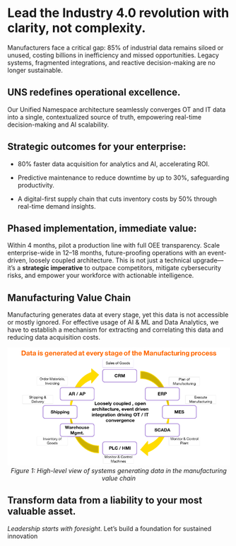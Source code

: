 # Lead the Industry 4.0 revolution with clarity, not complexity.

Manufacturers face a critical gap: 85% of industrial data remains siloed or unused, costing billions in inefficiency and missed opportunities. Legacy systems, fragmented integrations, and reactive decision-making are no longer sustainable.

## UNS redefines operational excellence.

Our Unified Namespace architecture seamlessly converges OT and IT data into a single, contextualized source of truth, empowering real-time decision-making and AI scalability.

## Strategic outcomes for your enterprise:

- 80% faster data acquisition for analytics and AI, accelerating ROI.

- Predictive maintenance to reduce downtime by up to 30%, safeguarding productivity.

- A digital-first supply chain that cuts inventory costs by 50% through real-time demand insights.

## Phased implementation, immediate value:

Within 4 months, pilot a production line with full OEE transparency. Scale enterprise-wide in 12–18 months, future-proofing operations with an event-driven, loosely coupled architecture.
This is not just a technical upgrade—it’s a **strategic imperative** to outpace competitors, mitigate cybersecurity risks, and empower your workforce with actionable intelligence.

## Manufacturing Value Chain

Manufacturing generates data at every stage, yet this data is not accessible or mostly ignored. For effective usage of AI & ML and Data Analytics, we have to establish a mechanism for extracting and correlating this data and reducing data acquisition costs.

<div style='text-align: center;'>

![Credit Walter Reynolds -- IIOT University](../images/ManufacturingProcess.png)<br/>
_Figure 1: High-level view of systems generating data in the manufacturing value chain_

</div>

## Transform data from a liability to your most valuable asset.

_Leadership starts with foresight_. Let’s build a foundation for sustained innovation
